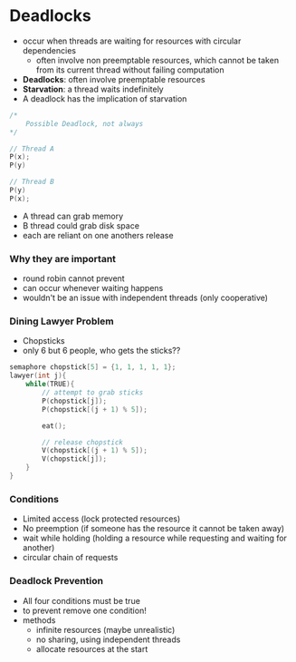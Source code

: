 # Deadlocks
- occur when threads are waiting for resources with circular dependencies
  - often involve non preemptable resources, which cannot be taken from its current thread without failing computation
- __Deadlocks__: often involve preemptable resources
- __Starvation__: a thread waits indefinitely
- A deadlock has the implication of starvation

```c
/*
    Possible Deadlock, not always
*/

// Thread A
P(x);
P(y)

// Thread B
P(y)
P(x);
```

- A thread can grab memory
- B thread could grab disk space
- each are reliant on one anothers release

### Why they are important
- round robin cannot prevent
- can occur whenever waiting happens
- wouldn't be an issue with independent threads (only cooperative)

### Dining Lawyer Problem
- Chopsticks
- only 6 but 6 people, who gets the sticks??

```c
semaphore chopstick[5] = {1, 1, 1, 1, 1};
lawyer(int j){
    while(TRUE){
        // attempt to grab sticks
        P(chopstick[j]);
        P(chopstick[(j + 1) % 5]);

        eat();

        // release chopstick
        V(chopstick[(j + 1) % 5]);
        V(chopstick[j]);
    }
}
```

### Conditions
- Limited access (lock protected resources)
- No preemption (if someone has the resource it cannot be taken away)
- wait while holding (holding a resource while requesting and waiting for another)
- circular chain of requests

### Deadlock Prevention
- All four conditions must be true
- to prevent remove one condition!
- methods
  - infinite resources (maybe unrealistic)
  - no sharing, using independent threads
  - allocate resources at the start

```

```
